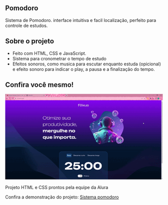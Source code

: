 ## Pomodoro

Sistema de Pomodoro. interface intuitiva e facil localização, perfeito para controle de estudos.

## Sobre o projeto

- Feito com HTML, CSS e JavaScript.
- Sistema para cronometrar o tempo de estudo
- Efeitos sonoros, como musica para escutar enquanto estuda (opicional) e efeito sonoro para indicar o play, a pausa e a finalização do tempo.

## Confira você mesmo!

<img src="https://github.com/Thais-DN/Fokus/blob/master/Tela.gif" alt="VideoTela">
<p>Projeto HTML e CSS prontos pela equipe da Alura</p>

Confira a demonstração do projeto: [Sistema pomodoro](https://fokus-jet-three.vercel.app/)

